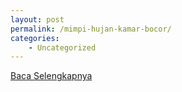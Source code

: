 ```yaml
---
layout: post
permalink: /mimpi-hujan-kamar-bocor/
categories:
    - Uncategorized
---
```


[Baca Selengkapnya](/01)